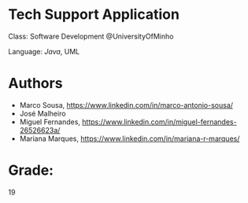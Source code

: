 # Tech Support Application
Class: Software Development @UniversityOfMinho

Language: *Java*, UML
# Authors

+ Marco Sousa, https://www.linkedin.com/in/marco-antonio-sousa/
+ José Malheiro
+ Miguel Fernandes, https://www.linkedin.com/in/miguel-fernandes-26526623a/
+ Mariana Marques, https://www.linkedin.com/in/mariana-r-marques/

# Grade:
19
